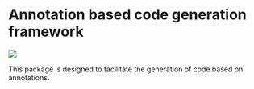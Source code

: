 Annotation based code generation framework
=====

[![][godoc-img]][godoc-url]

[godoc-img]: https://pkg.go.dev/github.com/index0h/go-annotation?status.svg
[godoc-url]: https://pkg.go.dev/github.com/index0h/go-annotation

This package is designed to facilitate the generation of code based on annotations.
